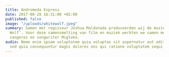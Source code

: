 ```yaml
---
title: Andromeda Express
date: 2017-08-28 16:31:00 +02:00
published: false
image: "/uploads/whitewolf.jpeg"
summary: Samen met regisseur Joshua Maldonado produceerden wij de muziekvideo ‘White
  Wolf’. Voor deze samensmelting van film en muziek werkten we samen met de Litouwse
  zangeres en songwriter Migloko.
audio: Nemo enim ipsam voluptatem quia voluptas sit aspernatur aut odit aut fugit,
  sed quia consequuntur magni dolores eos qui ratione voluptatem sequi nesciunt.
---
```


